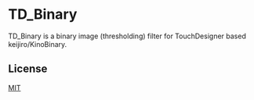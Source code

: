 # TD_Binary
TD_Binary is a binary image (thresholding) filter for TouchDesigner based keijiro/KinoBinary.

License
-------

[MIT](LICENSE.txt)
